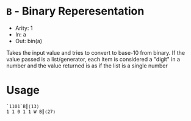 # `B` - Binary Reperesentation

- Arity: 1
- In: a
- Out: bin(a)

Takes the input value and tries to convert to base-10 from binary. If the value passed is a list/generator, each item is considered a "digit" in a number and the value returned is as if the list is a single number

# Usage
```
`1101`B║⟨13⟩
1 1 0 1 1 W B║⟨27⟩
```
